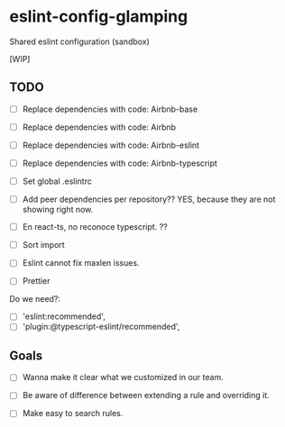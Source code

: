 # eslint-config-glamping
Shared eslint configuration (sandbox)

[WIP]

## TODO
- [ ] Replace dependencies with code: Airbnb-base
- [ ] Replace dependencies with code: Airbnb
- [ ] Replace dependencies with code: Airbnb-eslint
- [ ] Replace dependencies with code: Airbnb-typescript


- [ ] Set global .eslintrc

- [ ] Add peer dependencies per repository?? YES, because they are not showing right now.
- [ ] En react-ts, no reconoce typescript. ??
- [ ] Sort import
- [ ] Eslint cannot fix maxlen issues. 
- [ ] Prettier

Do we need?: 
- [ ] 'eslint:recommended',
- [ ] 'plugin:@typescript-eslint/recommended',

## Goals
- [ ] Wanna make it clear what we customized in our team. 
- [ ] Be aware of difference between extending a rule and overriding it.
- [ ] Make easy to search rules.

